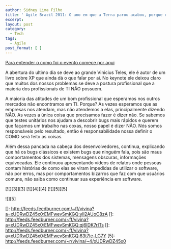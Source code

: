 ```yaml
---
author: Sidney Lima Filho
title: ' Agile Brazil 2011: O ano em que a Terra parou acabou, porque o software travou '
excerpt:
layout: post
category:
  - Tech
tags:
  - Agile
post_format: [ ]
---
```

[Para entender o como foi o evento comece por aqui][1]

A abertura do ultimo dia se deve ao grande Vinicius Teles, ele é autor de um livro sobre XP que ainda dá o que falar por ai. No keynote ele deixou claro que muitos dos nossos problemas se deve a postura profissional que a maioria dos profissionais de TI NÃO possuem.

A maioria das atitudes de um bom profissional que esperamos nos outros mercados não encontramos em TI. Porque? As vezes esperamos que as empresas nos atendam, mas não atendemos a elas, principalmente dizendo NÃO. As vezes a única coisa que precisamos fazer é dizer não. Se sabemos que testes unitários nos ajudam a descobrir bugs mais rápidos e querem que façamos um trabalho nas coxas, nosso papel é dizer NÃO. Nós somos responsáveis pelo resultado, então é responsabilidade nossa definir o COMO será feito as coisas.

Além dessa pancada na cabeça dos desenvolvedores, continua, explicando que há os bugs clássicos e existem bugs que ninguém fala, pois são maus comportamentos dos sistemas, mensagens obscuras, informações equivocadas. Ele continuou apresentando vídeos de relatos onde pessoas contam histórias de como elas se viram impedidas de utilizar o software, não por erros, mas por comportamentos bizarros que faz com que usuários comuns, não saiba como continuar sua experiência em software.

[![][3]</img>][3] [![][4]</img>][4] [![][5]</img>][5] 

![][5]

 [1]: ../../Blog-da-Vivina/Agile-Brazil-2011,502.aspx
 []: http://feeds.feedburner.com/~ff/vivina?a=xUDRwDZ45x0:EMFwevSmKGQ:yIl2AUoC8zA
 []: http://feeds.feedburner.com/~ff/vivina?a=xUDRwDZ45x0:EMFwevSmKGQ:qj6IDK7rITs
 []: http://feeds.feedburner.com/~ff/vivina?a=xUDRwDZ45x0:EMFwevSmKGQ:63t7Ie-LG7Y
 [5]: http://feeds.feedburner.com/~r/vivina/~4/xUDRwDZ45x0